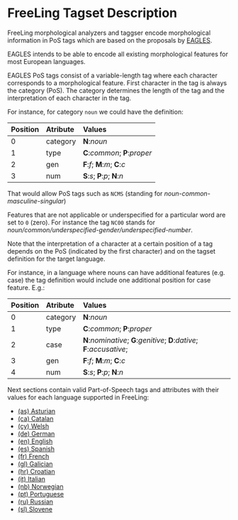 # FreeLing Tagset Description

FreeLing morphological analyzers and taggser encode morphological information in PoS tags which are based on the proposals by [EAGLES](http://www.ilc.cnr.it/EAGLES96/annotate/node9.html).

 EAGLES intends to be able to encode all existing morphological features for most European languages. 
 
 EAGLES PoS tags consist of a variable-length tag where each character corresponds to a morphological feature.
 First character in the tag is always the category (PoS). The category determines the length of the tag and the interpretation of each character in the tag.
 
 For instance, for category `noun` we could have the definition: 
 
| Position | Atribute | Values |
|:----     |:----     |:----   |
| 0        | category | **N**:_noun_ |
| 1 | type |   **C**:_common_;   **P**:_proper_|
| 2 | gen |   **F**:_f_;   **M**:_m_;   **C**:_c_|
| 3 | num |   **S**:_s_;   **P**:_p_;   **N**:_n_|

That would allow PoS tags such as `NCMS` (standing for _noun-common-masculine-singular_)

Features that are not applicable or underspecified for a particular word are set to `0` (zero). For instance the tag `NC00` stands for _noun/common/underspecified-gender/underspecified-number_.

Note that the interpretation of a character at a certain position of a tag depends on the PoS (indicated by the first character) and on the tagset definition for the target language.

For instance, in a language where nouns can have additional features (e.g. case) the tag definition would include one additional position for case feature. E.g.:

| Position | Atribute | Values |
|:----     |:----     |:----   |
| 0        | category | **N**:_noun_ |
| 1 | type |   **C**:_common_;   **P**:_proper_|
| 2 | case |   **N**:_nominative_;   **G**:_genitive_;   **D**:_dative_;   **F**:_accusative_;  |
| 3 | gen  |   **F**:_f_;   **M**:_m_;   **C**:_c_|
| 4 | num  |   **S**:_s_;   **P**:_p_;   **N**:_n_|



 Next sections contain valid Part-of-Speech tags and attributes with their values for each language supported in FreeLing:

* [(as) Asturian](tagset-as.md)
* [(ca) Catalan](tagset-ca.md)
* [(cy) Welsh](tagset-cy.md)
* [(de) German](tagset-de.md)
* [(en) English](tagset-en.md)
* [(es) Spanish](tagset-es.md)
* [(fr) French](tagset-fr.md)
* [(gl) Galician](tagset-gl.md)
* [(hr) Croatian](tagset-hr.md)
* [(it) Italian](tagset-it.md)
* [(nb) Norwegian](tagset-nb.md)
* [(pt) Portuguese](tagset-pt.md)
* [(ru) Russian](tagset-ru.md)
* [(sl) Slovene](tagset-sl.md)
